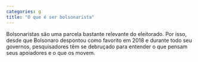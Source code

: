```yaml
---
categories: g
title: "O que é ser bolsonarista"
---
```

Bolsonaristas são uma parcela bastante relevante do eleitorado. Por isso, desde que Bolsonaro despontou como favorito em 2018 e durante todo seu governos, pesquisadores têm se debruçado para entender o que pensam seus apoiadores e o que os movem.